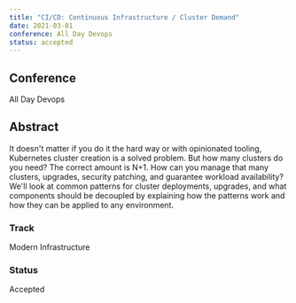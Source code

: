 ```yaml
---
title: "CI/CD: Continuous Infrastructure / Cluster Demand"
date: 2021-03-01
conference: All Day Devops
status: accepted
---
```


## Conference
All Day Devops

## Abstract
It doesn't matter if you do it the hard way or with opinionated tooling, Kubernetes cluster creation is a solved problem.
But how many clusters do you need?
The correct amount is N+1.
How can you manage that many clusters, upgrades, security patching, and guarantee workload availability?
We'll look at common patterns for cluster deployments, upgrades, and what components should be decoupled by explaining how the patterns work and how they can be applied to any environment.

### Track
Modern Infrastructure

### Status
Accepted
